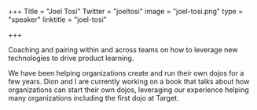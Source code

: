 +++
Title = "Joel Tosi"
Twitter = "joeltosi"
image = "joel-tosi.png"
type = "speaker"
linktitle = "joel-tosi"

+++

Coaching and pairing within and across teams on how to leverage new technologies to drive product learning.

We have been helping organizations create and run their own dojos for a few years. Dion and I are currently working on a book that talks about how organizations can start their own dojos, leveraging our experience helping many organizations including the first dojo at Target.